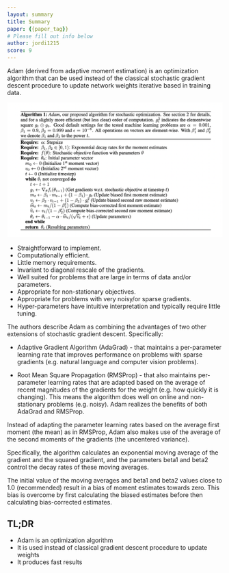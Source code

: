 ```yaml
---
layout: summary
title: Summary
paper: {{paper_tag}}
# Please fill out info below
author: jordi1215
score: 9
---
```


Adam (derived from adaptive moment estimation) is an optimization algorithm that can be used instead of the classical stochastic gradient descent procedure to update network weights iterative based in training data.


![Adam algorithm](Kingma2014adam_1_a.png)

* Straightforward to implement.
* Computationally efficient.
* Little memory requirements.
* Invariant to diagonal rescale of the gradients.
* Well suited for problems that are large in terms of data and/or parameters.
* Appropriate for non-stationary objectives.
* Appropriate for problems with very noisy/or sparse gradients.
* Hyper-parameters have intuitive interpretation and typically require little tuning.

The authors describe Adam as combining the advantages of two other extensions of stochastic gradient descent. Specifically:

* Adaptive Gradient Algorithm (AdaGrad) - that maintains a per-parameter learning rate that improves performance on problems with sparse gradients (e.g. natural language and computer vision problems).

* Root Mean Square Propagation (RMSProp) - that also maintains per-parameter learning rates that are adapted based on the average of recent magnitudes of the gradients for the weight (e.g. how quickly it is changing). This means the algorithm does well on online and non-stationary problems (e.g. noisy).
Adam realizes the benefits of both AdaGrad and RMSProp.

Instead of adapting the parameter learning rates based on the average first moment (the mean) as in RMSProp, Adam also makes use of the average of the second moments of the gradients (the uncentered variance).

Specifically, the algorithm calculates an exponential moving average of the gradient and the squared gradient, and the parameters beta1 and beta2 control the decay rates of these moving averages.

The initial value of the moving averages and beta1 and beta2 values close to 1.0 (recommended) result in a bias of moment estimates towards zero. This bias is overcome by first calculating the biased estimates before then calculating bias-corrected estimates.


## TL;DR
* Adam is an optimization algorithm 
* It is used instead of classical gradient descent procedure to update weights
* It produces fast results
